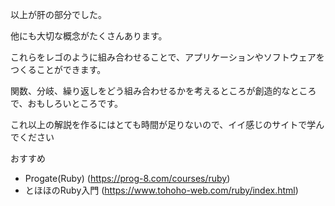 以上が肝の部分でした。

他にも大切な概念がたくさんあります。

これらをレゴのように組み合わせることで、アプリケーションやソフトウェアをつくることができます。

関数、分岐、繰り返しをどう組み合わせるかを考えるところが創造的なところで、おもしろいところです。

これ以上の解説を作るにはとても時間が足りないので、イイ感じのサイトで学んでください

おすすめ

* Progate(Ruby) (https://prog-8.com/courses/ruby)
* とほほのRuby入門 (https://www.tohoho-web.com/ruby/index.html)
